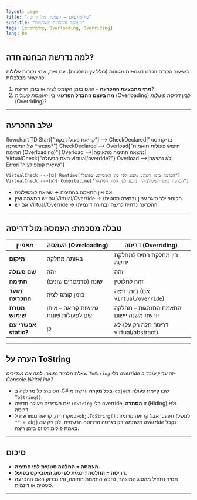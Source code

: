 ```yaml
---
layout: page
title: "פולימורפיזם – העמסה מול דריסה"
subtitle: "העמקה והבהרות משלימות"
tags: [פולימורפיזם, Overloading, Overriding]
lang: he
---
```


## למה נדרשת הבחנה חדה?

בשיעור הקודם הכרנו דוגמאות מגוונות (כולל עץ החלטות). עם זאת, שתי נקודות עלולות להישאר מבלבלות:

1. **מתי מתבצעת ההכרעה** – האם בזמן הקומפילציה או בזמן הריצה?  
2. **מה בעצם ההבדל הפדגוגי** בין *העמסת פעולות* (Overloading) לבין *דריסת פעולות* (Overriding)?  

---

## שלב ההכרעה

<div class="mermaid">
flowchart TD
    Start["קריאת פעולה בקוד"] --> CheckDeclared["בדיקת סוג *מוצהר* של המשתנה"]
    CheckDeclared --> Overload["חיפוש פעולות תואמות חתימה (Overloading)"]
    Overload -->|נמצאה חתימה מתאימה| VirtualCheck{"האם הפעולה virtual/override?"}
    Overload -->|לא נמצאה| Error["שגיאת קומפילציה"]

    VirtualCheck -->|כן| Runtime["הכרעה בזמן ריצה: נקבע לפי סוג האובייקט בפועל"]
    VirtualCheck -->|לא| Compiletime["הכרעה בזמן קומפילציה: נקבע לפי הסוג המוצהר"]
</div>

* אם אין התאמה בחתימה → שגיאת קומפילציה.
* אם יש התאמה ואין Virtual/Override → הקומפיילר סוגר עניין (בחירה סטטית).
* אם יש Virtual/Override → ההכרעה נדחית לריצה (בחירה דינמית).

---

## טבלה מסכמת: העמסה מול דריסה

| מאפיין               | העמסה (Overloading)                  | דריסה (Overriding)                     |
| -------------------- | ------------------------------------ | -------------------------------------- |
| **מיקום**            | באותה מחלקה                          | בין מחלקת בסיס למחלקת ירושה            |
| **שם פעולה**         | זהה                                  | זהה                                    |
| **חתימה**            | שונה (פרמטרים שונים)                 | זהה לחלוטין                            |
| **מועד ההכרעה**      | בזמן קומפילציה                       | בזמן ריצה (אם `virtual/override`)      |
| **מטרת שימוש**       | גמישות קריאה – אותו שם לפעולות שונות | התאמת התנהגות – מחלקה יורשת משנה יישום |
| **אפשרי עם static?** | כן                                   | לא (דריסה חלה רק על virtual/abstract)  |

---

## הערה על ToString

שאלת תלמיד נפוצה: *למה אם מגדירים `ToString` בלי override זה עדיין עובד ב-Console.WriteLine?*

* הסיבה: כל מחלקה ב-C# **בכל מקרה** יורשת מ-`object` שבו קיימת פעולה `ToString()`.
* אם מגדירים פעולה חדשה `ToString` בלי override, זו **הסתרה** (Hiding) ולא דריסה.
* במקרה זה, קריאה מפורשת ל-`obj.ToString()` תפעל, אבל קריאה מרומזת (למשל `"" + obj`) תשתמש רק בגרסה הדרוסה הרשמית. לכן *רק עם override* נקבל באמת פולימורפיזם בזמן ריצה.

---

## סיכום

* **העמסה = החלטה סטטית לפי חתימה.**
* **דריסה = החלטה דינמית לפי סוג האובייקט בפועל.**
* תמיד נתחיל מהסוג המוצהר, נחפש התאמת חתימה, ואז נבדוק האם ההכרעה סטטית או דינמית.

---

